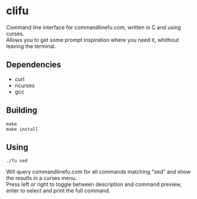 clifu
=====

Command line interface for commandlinefu.com, written in C and using curses.  
Allows you to get some prompt inspiration where you need it, whithout leaving the terminal.
  
## Dependencies  
* curl
* ncurses
* gcc

## Building  
  
`make`  
`make install`  
  
## Using    

`./fu sed`  
  
Will query commandlinefu.com for all commands matching "sed" and show the results in a curses menu.  
Press left or right to toggle between description and command preview, enter to select and print the full command.  
